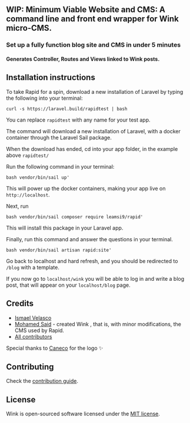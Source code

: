 ## WIP: Minimum Viable Website and CMS: A command line and front end wrapper for Wink micro-CMS. 

### Set up a fully function blog site and CMS in under 5 minutes

#### Generates Controller, Routes and Views linked to Wink posts.

## Installation instructions

To take Rapid for a spin, download a new installation of Laravel by typing the following into your terminal:
```
curl -s https://laravel.build/rapidtest | bash

```
You can replace `rapidtest` with any name for your test app.

The command will download a new installation of Laravel, with a docker container through the Laravel Sail package.

When the download has ended, cd into your app folder, in the example above `rapidtest/`

Run the following command in your terminal:
```
bash vendor/bin/sail up'
```
This will power up the docker containers, making your app live on `http://localhost`.

Next, run 
```
bash vendor/bin/sail composer require leamsi9/rapid'
```
This will install this package in your Laravel app.

Finally, run this command and answer the questions in your terminal.

```
bash vendor/bin/sail artisan rapid:site'
```
Go back to localhost and hard refresh, and you should be redirected to `/blog` with a template.

If you now go to `localhost/wink` you will be able to log in and write a blog post, that will appear on your `localhost/blog` page.

## Credits
- [Ismael Velasco](https://github.com/Leamsi9)
- [Mohamed Said](https://github.com/themsaid) - created Wink , that is, with minor modifications, the CMS used by Rapid.
- [All contributors](https://github.com/Leamsi9/laravel-rapid/contributors)

Special thanks to [Caneco](https://twitter.com/caneco) for the logo ✨

## Contributing

Check the [contribution guide](CONTRIBUTING.md).

## License

Wink is open-sourced software licensed under the [MIT license](https://opensource.org/licenses/MIT).

